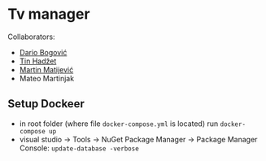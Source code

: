 # Tv manager
Collaborators:
* [Dario Bogović](https://github.com/bodario)
* [Tin Hadžet](https://github.com/TiHedze)
* [Martin Matijević](https://github.com/martinmatijevic)
* Mateo Martinjak

## Setup Dockeer
* in root folder (where file ```docker-compose.yml``` is located) run ``` docker-compose up ```
* visual studio -> Tools -> NuGet Package Manager -> Package Manager Console: ```update-database -verbose```
